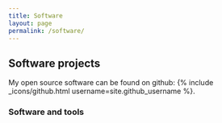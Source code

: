 ```yaml
---
title: Software
layout: page
permalink: /software/
---
```


## Software projects

My open source software can be found on github: {% include _icons/github.html username=site.github_username %}.

### Software and tools

<!-- | Tools                               | Levels       | Details                                                                                                  |
| --------                            | ---------    | ---------                                                                                                |
| [vim](http://www.vim.org/)          | Ninja        | I am a [NeoVim](https://neovim.io/) user, with some more <3 from [tmux](https://tmux.github.io/).        |
| [bépo](http://bepo.fr/wiki/Accueil) | Advanced     | User of the ergonomic bépo layout since 2015.                                                            |
| Zotero                              | Advanced     |                                                                                                          |
| WordPress                           | Advanced     | In a previous life I dealt frequently with WordPress websites. I even created plugins and themes for it. |
| [git](https://git-scm.com/)         | Intermediate |                                                                                                          |
| [Jekyll](http://jekyllrb.com/)      | Intermediate |                                                                                                          | -->
